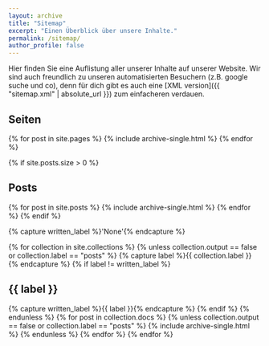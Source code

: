 ```yaml
---
layout: archive
title: "Sitemap"
excerpt: "Einen Überblick über unsere Inhalte."
permalink: /sitemap/
author_profile: false
---
```


Hier finden Sie eine Auflistung aller unserer Inhalte auf unserer Website. Wir
sind auch freundlich zu unseren automatisierten Besuchern (z.B. google suche und
co), denn für dich gibt es auch eine [XML version]({{ "sitemap.xml" |
absolute_url }}) zum einfacheren verdauen.

<h2>Seiten</h2>
{% for post in site.pages %}
  {% include archive-single.html %}
{% endfor %}

{% if site.posts.size > 0 %}
<h2>Posts</h2>
{% for post in site.posts %}
  {% include archive-single.html %}
{% endfor %}
{% endif %}

{% capture written_label %}'None'{% endcapture %}

{% for collection in site.collections %}
{% unless collection.output == false or collection.label == "posts" %}
  {% capture label %}{{ collection.label }}{% endcapture %}
  {% if label != written_label %}
  <h2>{{ label }}</h2>
  {% capture written_label %}{{ label }}{% endcapture %}
  {% endif %}
{% endunless %}
{% for post in collection.docs %}
  {% unless collection.output == false or collection.label == "posts" %}
  {% include archive-single.html %}
  {% endunless %}
{% endfor %}
{% endfor %}
